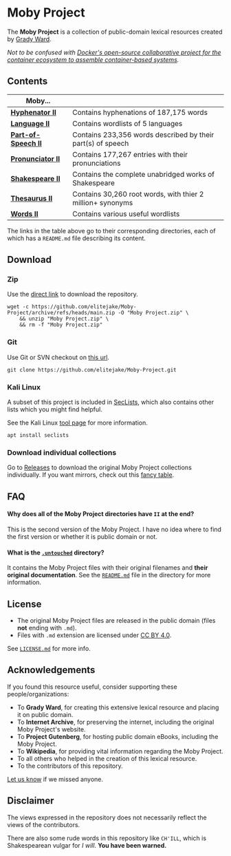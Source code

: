 
# Moby Project

The **Moby Project** is a collection of public-domain lexical resources created by [Grady Ward](https://en.wikipedia.org/wiki/Grady_Ward).

*Not to be confused with [Docker's open-source collaborative project for the container ecosystem to assemble container-based systems](https://github.com/moby/moby).*

## Contents

| Moby... |  |
|--|--|
| [**Hyphenator II**](https://github.com/elitejake/Moby-Project/tree/main/Moby%20Hyphenator%20II) | Contains hyphenations of 187,175 words |
| [**Language II**](https://github.com/elitejake/Moby-Project/tree/main/Moby%20Language%20II) | Contains wordlists of 5 languages |
| [**Part-of-Speech II**](https://github.com/elitejake/Moby-Project/tree/main/Moby%20Part-of-Speech%20II) | Contains 233,356 words described by their part(s) of speech |
| [**Pronunciator II**](https://github.com/elitejake/Moby-Project/tree/main/Moby%20Pronunciator%20II) | Contains 177,267 entries with their pronunciations |
| [**Shakespeare II**](https://github.com/elitejake/Moby-Project/tree/main/Moby%20Shakespeare) | Contains the complete unabridged works of Shakespeare |
| [**Thesaurus II**](https://github.com/elitejake/Moby-Project/tree/main/Moby%20Thesaurus%20II) | Contains 30,260 root words, with thier 2 million+ synonyms |
| [**Words II**](https://github.com/elitejake/Moby-Project/tree/main/Moby%20Words%20II) | Contains various useful wordlists |

The links in the table above go to their corresponding directories, each of which has a `README.md` file describing its content.

## Download

### Zip

Use the [direct link](https://github.com/elitejake/Moby-Project/archive/refs/heads/main.zip) to download the repository.

```console
wget -c https://github.com/elitejake/Moby-Project/archive/refs/heads/main.zip -O "Moby Project.zip" \
    && unzip "Moby Project.zip" \
    && rm -f "Moby Project.zip"
```

### Git

Use Git or SVN checkout on [this url](https://github.com/elitejake/Moby-Project.git).

```console
git clone https://github.com/elitejake/Moby-Project.git
```

### Kali Linux

A subset of this project is included in [SecLists](https://github.com/danielmiessler/SecLists), which also contains other lists which you might find helpful.

See the Kali Linux [tool page](https://www.kali.org/tools/seclists/) for more information.

```console
apt install seclists
```

### Download individual collections

Go to [Releases](https://github.com/elitejake/Moby-Project/releases/tag/untouched) to download the original Moby Project collections individually. If you want mirrors, check out this [fancy table](https://github.com/elitejake/Moby-Project/blob/main/.untouched/README.md#download).

## FAQ

#### Why does all of the Moby Project directories have `II` at the end?

This is the second version of the Moby Project. I have no idea where to find the first version or whether it is public domain or not.

#### What is the [`.untouched`](https://github.com/elitejake/Moby-Project/tree/main/.untouched) directory?

It contains the Moby Project files with their original filenames and **their original documentation**.
See the [`README.md`](https://github.com/elitejake/Moby-Project/blob/main/.untouched/README.md) file in the directory for more information.

## License

- The original Moby Project files are released in the public domain (files **not** ending with `.md`).
- Files with `.md` extension are licensed under [CC BY 4.0](http://creativecommons.org/licenses/by/4.0/).

See [`LICENSE.md`](https://github.com/elitejake/Moby-Project/blob/main/LICENSE.md) for more info.

## Acknowledgements

If you found this resource useful, consider supporting these people/organizations:

- To **Grady Ward**, for creating this extensive lexical resource and placing it on public domain.
- To **Internet Archive**, for preserving the internet, including the original Moby Project's website.
- To **Project Gutenberg**, for hosting public domain eBooks, including the Moby Project.
- To **Wikipedia**, for providing vital information regarding the Moby Project.
- To all others who helped in the creation of this lexical resource.
- To the contributors of this repository.

[Let us know](https://github.com/elitejake/Moby-Project/issues/new) if we missed anyone.

## Disclaimer

The views expressed in the repository does not necessarily reflect the views of the contributors.

There are also some rude words in this repository like `CH'ILL`, which is Shakespearean vulgar for *I will*.  **You have been warned.**
